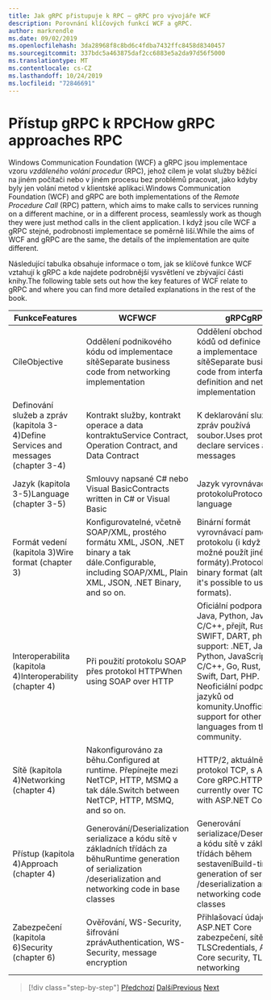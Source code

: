 ```yaml
---
title: Jak gRPC přistupuje k RPC – gRPC pro vývojáře WCF
description: Porovnání klíčových funkcí WCF a gRPC.
author: markrendle
ms.date: 09/02/2019
ms.openlocfilehash: 3da28968f8c8bd6c4fdba7432ffc8458d8340457
ms.sourcegitcommit: 337bdc5a463875daf2cc6883e5a2da97d56f5000
ms.translationtype: MT
ms.contentlocale: cs-CZ
ms.lasthandoff: 10/24/2019
ms.locfileid: "72846691"
---
```

# <a name="how-grpc-approaches-rpc"></a><span data-ttu-id="4dadc-103">Přístup gRPC k RPC</span><span class="sxs-lookup"><span data-stu-id="4dadc-103">How gRPC approaches RPC</span></span>

<span data-ttu-id="4dadc-104">Windows Communication Foundation (WCF) a gRPC jsou implementace vzoru *vzdáleného volání procedur* (RPC), jehož cílem je volat služby běžící na jiném počítači nebo v jiném procesu bez problémů pracovat, jako kdyby byly jen volání metod v klientské aplikaci.</span><span class="sxs-lookup"><span data-stu-id="4dadc-104">Windows Communication Foundation (WCF) and gRPC are both implementations of the *Remote Procedure Call* (RPC) pattern, which aims to make calls to services running on a different machine, or in a different process, seamlessly work as though they were just method calls in the client application.</span></span> <span data-ttu-id="4dadc-105">I když jsou cíle WCF a gRPC stejné, podrobnosti implementace se poměrně liší.</span><span class="sxs-lookup"><span data-stu-id="4dadc-105">While the aims of WCF and gRPC are the same, the details of the implementation are quite different.</span></span>

<span data-ttu-id="4dadc-106">Následující tabulka obsahuje informace o tom, jak se klíčové funkce WCF vztahují k gRPC a kde najdete podrobnější vysvětlení ve zbývající části knihy.</span><span class="sxs-lookup"><span data-stu-id="4dadc-106">The following table sets out how the key features of WCF relate to gRPC and where you can find more detailed explanations in the rest of the book.</span></span>

| <span data-ttu-id="4dadc-107">Funkce</span><span class="sxs-lookup"><span data-stu-id="4dadc-107">Features</span></span> | <span data-ttu-id="4dadc-108">WCF</span><span class="sxs-lookup"><span data-stu-id="4dadc-108">WCF</span></span> | <span data-ttu-id="4dadc-109">gRPC</span><span class="sxs-lookup"><span data-stu-id="4dadc-109">gRPC</span></span> |
| -------- | --- | ---- |
| <span data-ttu-id="4dadc-110">Cíle</span><span class="sxs-lookup"><span data-stu-id="4dadc-110">Objective</span></span> | <span data-ttu-id="4dadc-111">Oddělení podnikového kódu od implementace sítě</span><span class="sxs-lookup"><span data-stu-id="4dadc-111">Separate business code from networking implementation</span></span> | <span data-ttu-id="4dadc-112">Oddělení obchodních kódů od definice rozhraní a implementace sítě</span><span class="sxs-lookup"><span data-stu-id="4dadc-112">Separate business code from interface definition and networking implementation</span></span> |
| <span data-ttu-id="4dadc-113">Definování služeb a zpráv (kapitola 3-4)</span><span class="sxs-lookup"><span data-stu-id="4dadc-113">Define Services and messages (chapter 3-4)</span></span>  | <span data-ttu-id="4dadc-114">Kontrakt služby, kontrakt operace a data kontraktu</span><span class="sxs-lookup"><span data-stu-id="4dadc-114">Service Contract, Operation Contract, and Data Contract</span></span> | <span data-ttu-id="4dadc-115">K deklarování služeb a zpráv používá soubor.</span><span class="sxs-lookup"><span data-stu-id="4dadc-115">Uses proto file to declare services and messages</span></span> |
| <span data-ttu-id="4dadc-116">Jazyk (kapitola 3-5)</span><span class="sxs-lookup"><span data-stu-id="4dadc-116">Language (chapter 3-5)</span></span> | <span data-ttu-id="4dadc-117">Smlouvy napsané C# nebo Visual Basic</span><span class="sxs-lookup"><span data-stu-id="4dadc-117">Contracts written in C# or Visual Basic</span></span> | <span data-ttu-id="4dadc-118">Jazyk vyrovnávací paměti protokolu</span><span class="sxs-lookup"><span data-stu-id="4dadc-118">Protocol Buffer language</span></span> |
| <span data-ttu-id="4dadc-119">Formát vedení (kapitola 3)</span><span class="sxs-lookup"><span data-stu-id="4dadc-119">Wire format (chapter 3)</span></span> | <span data-ttu-id="4dadc-120">Konfigurovatelné, včetně SOAP/XML, prostého formátu XML, JSON, .NET binary a tak dále.</span><span class="sxs-lookup"><span data-stu-id="4dadc-120">Configurable, including SOAP/XML, Plain XML, JSON, .NET Binary, and so on.</span></span> | <span data-ttu-id="4dadc-121">Binární formát vyrovnávací paměti protokolu (i když je možné použít jiné formáty).</span><span class="sxs-lookup"><span data-stu-id="4dadc-121">Protocol Buffer binary format (although it's possible to use other formats).</span></span>
| <span data-ttu-id="4dadc-122">Interoperabilita (kapitola 4)</span><span class="sxs-lookup"><span data-stu-id="4dadc-122">Interoperability (chapter 4)</span></span> | <span data-ttu-id="4dadc-123">Při použití protokolu SOAP přes protokol HTTP</span><span class="sxs-lookup"><span data-stu-id="4dadc-123">When using SOAP over HTTP</span></span> | <span data-ttu-id="4dadc-124">Oficiální podpora: .NET, Java, Python, JavaScript, C/C++, přejít, Rust, Ruby, SWIFT, DART, php.</span><span class="sxs-lookup"><span data-stu-id="4dadc-124">Official support: .NET, Java, Python, JavaScript, C/C++, Go, Rust, Ruby, Swift, Dart, PHP.</span></span> <span data-ttu-id="4dadc-125">Neoficiální podpora jiných jazyků od komunity.</span><span class="sxs-lookup"><span data-stu-id="4dadc-125">Unofficial support for other languages from the community.</span></span> |
| <span data-ttu-id="4dadc-126">Sítě (kapitola 4)</span><span class="sxs-lookup"><span data-stu-id="4dadc-126">Networking (chapter 4)</span></span> | <span data-ttu-id="4dadc-127">Nakonfigurováno za běhu.</span><span class="sxs-lookup"><span data-stu-id="4dadc-127">Configured at runtime.</span></span> <span data-ttu-id="4dadc-128">Přepínejte mezi NetTCP, HTTP, MSMQ a tak dále.</span><span class="sxs-lookup"><span data-stu-id="4dadc-128">Switch between NetTCP, HTTP, MSMQ, and so on.</span></span> | <span data-ttu-id="4dadc-129">HTTP/2, aktuálně přes protokol TCP, s ASP.NET Core gRPC.</span><span class="sxs-lookup"><span data-stu-id="4dadc-129">HTTP/2, currently over TCP only with ASP.NET Core gRPC.</span></span> |
| <span data-ttu-id="4dadc-130">Přístup (kapitola 4)</span><span class="sxs-lookup"><span data-stu-id="4dadc-130">Approach (chapter 4)</span></span> | <span data-ttu-id="4dadc-131">Generování/Deserialization serializace a kódu sítě v základních třídách za běhu</span><span class="sxs-lookup"><span data-stu-id="4dadc-131">Runtime generation of serialization /deserialization and networking code in base classes</span></span> | <span data-ttu-id="4dadc-132">Generování serializace/Deserialization a kódu sítě v základních třídách během sestavení</span><span class="sxs-lookup"><span data-stu-id="4dadc-132">Build-time generation of serialization /deserialization and networking code in base classes</span></span> |
| <span data-ttu-id="4dadc-133">Zabezpečení (kapitola 6)</span><span class="sxs-lookup"><span data-stu-id="4dadc-133">Security (chapter 6)</span></span> | <span data-ttu-id="4dadc-134">Ověřování, WS-Security, šifrování zpráv</span><span class="sxs-lookup"><span data-stu-id="4dadc-134">Authentication, WS-Security, message encryption</span></span> | <span data-ttu-id="4dadc-135">Přihlašovací údaje, ASP.NET Core zabezpečení, sítě TLS</span><span class="sxs-lookup"><span data-stu-id="4dadc-135">Credentials, ASP.NET Core security, TLS networking</span></span> |

>[!div class="step-by-step"]
><span data-ttu-id="4dadc-136">[Předchozí](grpc-overview.md)
>[Další](interface-definition-language.md)</span><span class="sxs-lookup"><span data-stu-id="4dadc-136">[Previous](grpc-overview.md)
[Next](interface-definition-language.md)</span></span>
